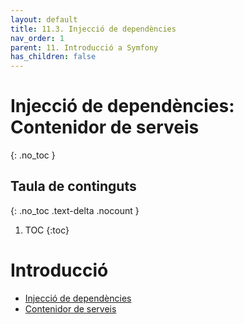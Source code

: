```yaml
---
layout: default
title: 11.3. Injecció de dependències
nav_order: 1
parent: 11. Introducció a Symfony
has_children: false
---
```

# Injecció de dependències: Contenidor de serveis #
{: .no_toc }


## Taula de continguts
{: .no_toc .text-delta  .nocount }

1. TOC
{:toc}
# Introducció #
 * [Injecció de dependències](https://symfony.com/doc/current/components/dependency_injection.html)
 * [Contenidor de serveis](https://symfony.com/doc/current/service_container.html)
